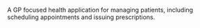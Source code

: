 A GP focused health application for managing patients, including scheduling appointments and issuing prescriptions.
